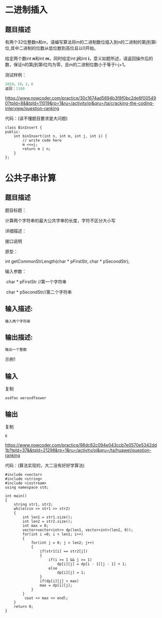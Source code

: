 # 二进制插入

## 题目描述

有两个32位整数n和m，请编写算法将m的二进制数位插入到n的二进制的第j到第i位,其中二进制的位数从低位数到高位且以0开始。

给定两个数int **n**和int **m**，同时给定int **j**和int **i**，意义如题所述，请返回操作后的数，保证n的第j到第i位均为零，且m的二进制位数小于等于i-j+1。

测试样例：

```c++
1024，19，2，6
返回：1100
```

https://www.nowcoder.com/practice/30c1674ad5694b3f8f0bc2de6f005490?tpId=8&&tqId=11019&rp=1&ru=/activity/oj&qru=/ta/cracking-the-coding-interview/question-ranking

代码：(读不懂题目要求是大问题)

```
class BinInsert {
public:
    int binInsert(int n, int m, int j, int i) {
        // write code here
        m <<=j;
        return m | n;
    }
};
```

# 公共子串计算

## 题目描述

题目标题：

计算两个字符串的最大公共字串的长度，字符不区分大小写

详细描述：

接口说明

原型：

int getCommonStrLength(char * pFirstStr, char * pSecondStr);

输入参数：

​     char * pFirstStr //第一个字符串

​     char * pSecondStr//第二个字符串

 

## 输入描述:

```
输入两个字符串
```

## 输出描述:

```
输出一个整数
```

示例1

## 输入

复制

```
asdfas werasdfaswer
```

## 输出

复制

```
6
```

https://www.nowcoder.com/practice/98dc82c094e043ccb7e0570e5342dd1b?tpId=37&&tqId=21298&rp=1&ru=/activity/oj&qru=/ta/huawei/question-ranking

代码：(算法实现的，大二没有好好学算法)

```
#include <vector>
#include <string>
#include <iostream>
using namespace std;

int main()
{
    string str1, str2;
    while(cin >> str1 >> str2)
    {
        int len1 = str1.size();
        int len2 = str2.size();
        int max = 0;
        vector<vector<int>> dp(len1, vector<int>(len2, 0));
        for(int i =0; i < len1; i++)
        {
            for(int j = 0; j < len2; j++)
            {
                if(str1[i] == str2[j])
                {
                    if(i >= 1 && j >= 1)
                        dp[i][j] = dp[i - 1][j - 1] + 1;
                    else
                        dp[i][j] = 1;
                }
                if(dp[i][j] > max)
                max = dp[i][j];
            }
        }
         cout << max << endl;
    }
    return 0;
}
```

